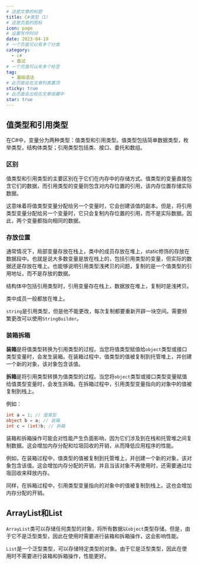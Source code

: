 ```yaml
---
# 这是文章的标题
title: C#类型（1）
# 这是页面的图标
icon: page
# 设置写作时间
date: 2023-04-19
# 一个页面可以有多个分类
category:
  - c#
  - 面试
# 一个页面可以有多个标签
tag:
  - 基础语法
# 此页面会在文章列表置顶
sticky: true
# 此页面会出现在文章收藏中
star: true
---
```



<!-- more -->

## 值类型和引用类型

在C#中，变量分为两种类型：值类型和引用类型。值类型包括简单数据类型，枚举类型，结构体类型；引用类型包括类、接口、委托和数组。

### 区别

值类型和引用类型的主要区别在于它们在内存中的存储方式。值类型的变量直接包含它们的数据，而引用类型的变量则包含对内存位置的引用，该内存位置存储实际数据。

这意味着将值类型变量分配给另一个变量时，它会创建该值的副本。但是，将引用类型变量分配给另一个变量时，它只会复制内存位置的引用，而不是实际数据。因此，两个变量都指向相同的数据。

### 存放位置

通常情况下，局部变量存放在栈上，类中的成员存放在堆上，static修饰的存放在数据段中。也就是说大多数变量是放在栈上的，包括引用类型的变量，但实际的数据还是存放在堆上。也能够说明引用类型浅拷贝的问题，复制的是一个值类型的引用地址，而不是存放的数据。

结构体中包括引用类型时，引用变量存在栈上，数据放在堆上，复制时是浅拷贝。

类中成员一般都放在堆上。

`string`是引用类型，但是他不能更改，每次复制都要重新开辟一块空间。需要频繁更改可以使用`StringBuilder`。

### 装箱拆箱

**装箱**是将值类型转换为引用类型的过程。当您将值类型赋值给`object`类型或接口类型变量时，会发生装箱。在装箱过程中，值类型的值被复制到托管堆上，并创建一个新的对象，该对象包含该值。

**拆箱**是将引用类型转换为值类型的过程。当您将`object`类型或接口类型变量赋值给值类型变量时，会发生拆箱。在拆箱过程中，引用类型变量指向的对象中的值被复制到栈上。

例如：

```cs
int a = 1; // 值类型
object b = a; // 装箱
int c = (int)b; // 拆箱
```

装箱和拆箱操作可能会对性能产生负面影响，因为它们涉及到在栈和托管堆之间复制数据。这会增加内存分配和垃圾回收的开销，从而降低应用程序的性能。

例如，在装箱过程中，值类型的值被复制到托管堆上，并创建一个新的对象，该对象包含该值。这会增加内存分配的开销，并且当该对象不再使用时，还需要通过垃圾回收来释放内存。

同样，在拆箱过程中，引用类型变量指向的对象中的值被复制到栈上。这也会增加内存分配的开销。

## ArrayList和List

`ArrayList`类可以存储任何类型的对象，将所有数据以`object`类型存储。但是，由于它不是泛型类型，因此在使用时需要进行装箱和拆箱操作，这会影响性能。

`List`是一个泛型类型，可以存储特定类型的对象。由于它是泛型类型，因此在使用时不需要进行装箱和拆箱操作，性能更好。
